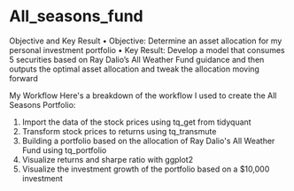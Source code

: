 # All_seasons_fund

Objective and Key Result
•	Objective: Determine an asset allocation for my personal investment portfolio 
•	Key Result: Develop a model that consumes 5 securities based on Ray Dalio’s All Weather Fund guidance and then outputs the optimal asset allocation and tweak the allocation moving forward   

My Workflow
Here's a breakdown of the workflow I used to create the All Seasons Portfolio: 

1. Import the data of the stock prices using tq_get from tidyquant
2. Transform stock prices to returns using tq_transmute
3. Building a portfolio based on the allocation of Ray Dalio's All Weather Fund using tq_portfolio
4. Visualize returns and sharpe ratio with ggplot2
5. Visualize the investment growth of the portfolio based on a $10,000 investment
